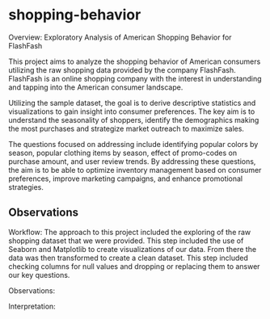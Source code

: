 # shopping-behavior

Overview: Exploratory Analysis of American Shopping Behavior for FlashFash

This project aims to analyze the shopping behavior of American consumers utilizing the raw shopping data provided by the company FlashFash. FlashFash is an online shopping company with the interest in understanding and tapping into the American consumer landscape. 

Utilizing the sample dataset, the goal is to derive descriptive statistics and visualizations to gain insight into consumer preferences. The key aim is to understand the seasonality of shoppers, identify the demographics making the most purchases and strategize market outreach to maximize sales. 

The questions focused on addressing include identifying popular colors by season, popular clothing items by season, effect of promo-codes on purchase amount, and user review trends. By addressing these questions, the aim is to be able to optimize inventory management based on consumer preferences, improve marketing campaigns, and enhance promotional strategies. 

## Observations 

Workflow: 
The approach to this project included the exploring of the raw shopping dataset that we were provided. This step included the use of Seaborn and Matplotlib to create visualizations of our data. From there the data was then transformed to create a clean dataset. This step included checking columns for null values and dropping or replacing them to answer our key questions.   

Observations: 

Interpretation: 